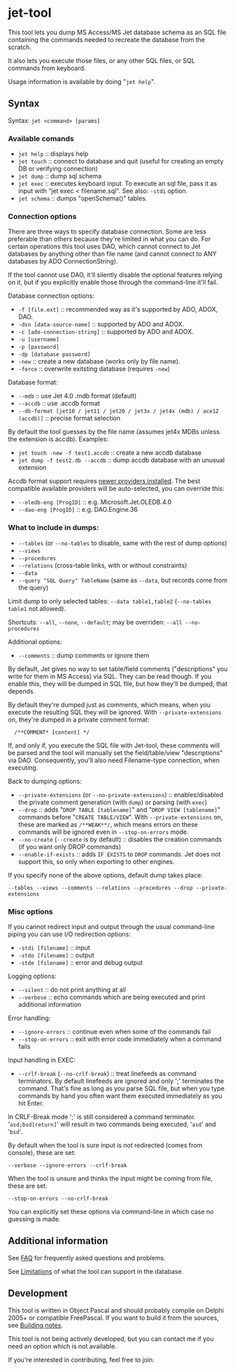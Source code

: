 # jet-tool

This tool lets you dump MS Access/MS Jet database schema as an SQL file containing the commands needed to recreate the database from the scratch.

It also lets you execute those files, or any other SQL files, or SQL commands from keyboard.

Usage information is available by doing "`jet help`".

## Syntax
Syntax:
`jet <command> [params]`


### Available comands

  * `jet help` :: displays help
  * `jet touch` :: connect to database and quit (useful for creating an empty DB or verifying connection)
  * `jet dump` :: dump sql schema
  * `jet exec` :: executes keyboard input. To execute an sql file, pass it as input with "jet exec < filename.sql". See also: `-stdi` option.
  * `jet schema` :: dumps "openSchema()" tables.


### Connection options

There are three ways to specify database connection. Some are less preferable than others because they're limited in what you can do. For certain operations this tool uses DAO, which cannot connect to Jet databases by anything other than file name (and cannot connect to ANY databases by ADO ConnectionString).

If the tool cannot use DAO, it'll silently disable the optional features relying on it, but if you explicitly enable those through the command-line it'll fail.

Database connection options:

  * `-f [file.ext]` :: recommended way as it's supported by ADO, ADOX, DAO.
  * `-dsn [data-source-name]` :: supported by ADO and ADOX.
  * `-c [ado-connection-string]` :: supported by ADO and ADOX.
  * `-u [username]`
  * `-p [password]`
  * `-dp [database password]`
  * `-new` :: create a new database (works only by file name).
  * `-force` :: overwrite exitsting database (requires `-new`)

Database format:

  * `--mdb` :: use Jet 4.0 .mdb format (default)
  * `--accdb` :: use .accdb format
  * `--db-format [jet10 / jet11 / jet20 / jet3x / jet4x (mdb) / ace12 (accdb)]` :: precise format selection

By default the tool guesses by the file name (assumes jet4x MDBs unless the extension is accdb). Examples:

 * `jet touch -new -f test1.accdb` :: create a new accdb database
 * `jet dump -f test2.db --accdb` :: dump accdb database with an unusual extension

Accdb format support requires [newer providers installed](Providers). The best compatible available providers will be auto-selected, you can override this:

 * `--oledb-eng [ProgID]` :: e.g. Microsoft.Jet.OLEDB.4.0
 * `--dao-eng [ProgID]` :: e.g. DAO.Engine.36


### What to include in dumps:

  * `--tables` (or `--no-tables` to disable, same with the rest of dump options)
  * `--views`
  * `--procedures`
  * `--relations` (cross-table links, with or without constraints)
  * `--data`
  * `--query "SQL Query" TableName` (same as `--data`, but records come from the query)

Limit dump to only selected tables: `--data table1,table2` (`--no-tables table1` not allowed).

Shortcuts: `--all`, `--none`, `--default`; may be overriden: `--all --no-procedures`

Additional options:

  * `--comments` :: dump comments or ignore them

By default, Jet gives no way to set table/field comments ("descriptions" you write for them in MS Access) via SQL. They can be read though. If you enable this, they will be dumped in SQL file, but how they'll be dumped, that depends.

By default they're dumped just as comments, which means, when you execute the resulting SQL they will be ignored. With `--private-extensions` on, they're dumped in a private comment format:
```
  /**COMMENT* [content] */
```

If, and only if, you execute the SQL file with Jet-tool, these comments will be parsed and the tool will manually set the field/table/view "descriptions" via DAO. Consequently, you'll also need Filename-type connection, when executing.

Back to dumping options:

  * `--private-extensions` (or `--no-private-extensions`) :: enables/disabled the private comment generation (with `dump`) or parsing (with `exec`)
  * `--drop` :: adds "`DROP TABLE [tablename]`" and "`DROP VIEW [tablename]`" commands before "`CREATE TABLE/VIEW`".
With `--private-extensions` on, these are marked as `/**WEAK**/`, which means errors on these commands will be ignored even in `--stop-on-errors` mode.
  * `--no-create` (`--create` is by default) :: disables the creation commands (if you want only DROP commands)
  * `--enable-if-exists` :: adds `IF EXISTS` to `DROP` commands. Jet does not support this, so only when exporting to other engines.

If you specify none of the above options, default dump takes place:

  `--tables --views --comments --relations --procedures --drop --private-extensions`


### Misc options

If you cannot redirect input and output through the usual command-line piping you can use I/O redirection options:

  * `-stdi [filename]` :: input
  * `-stdo [filename]` :: output
  * `-stde [filename]` :: error and debug output

Logging options:

  * `--silent` :: do not print anything at all
  * `--verbose` :: echo commands which are being executed and print additional information

Error handling:

  * `--ignore-errors` :: continue even when some of the commands fail
  * `--stop-on-errors` :: exit with error code immediately when a command fails

Input handling in EXEC:

  * `--crlf-break` (`--no-crlf-break`) :: treat linefeeds as command terminators.
By default linefeeds are ignored and only ';' terminates the command. That's fine as long as you parse SQL file, but when you type commands by hand you often want them executed immediately as you hit Enter.

In CRLF-Break mode ';' is still considered a command terminator. '`asd;bsd[return]`' will result in two commands being executed, '`asd`' and '`bsd`'.

By default when the tool is sure input is not redirected (comes from console), these are set:

  `--verbose --ignore-errors --crlf-break`

When the tool is unsure and thinks the input might be coming from file, these are set:

  `--stop-on-errors --no-crlf-break`

You can explicitly set these options via command-line in which case no guessing is made.



## Additional information ##

See [FAQ](FAQ.md) for frequently asked questions and problems.

See [Limitations](Unsupported.md) of what the tool can support in the database.

## Development ##
This tool is written in Object Pascal and should probably compile on Delphi 2005+ or compatible FreePascal. If you want to build it from the sources, see [Building notes](Building.md).

This tool is not being actively developed, but you can contact me if you need an option which is not available.

If you're interested in contributing, feel free to join.